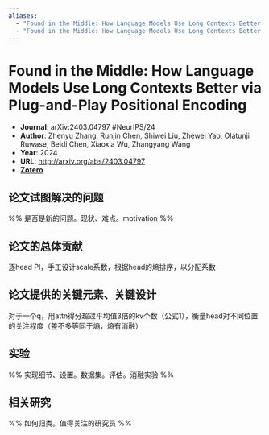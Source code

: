 ```yaml
---
aliases:
  - "Found in the Middle: How Language Models Use Long Contexts Better via Plug-and-Play Positional Encoding"
  - "Found in the Middle: How Language Models Use Long Contexts Better via Plug-and-Play Positional Encoding, 2024"
---
```

# Found in the Middle: How Language Models Use Long Contexts Better via Plug-and-Play Positional Encoding

- **Journal**: arXiv:2403.04797 #NeurIPS/24 
- **Author**: Zhenyu Zhang, Runjin Chen, Shiwei Liu, Zhewei Yao, Olatunji Ruwase, Beidi Chen, Xiaoxia Wu, Zhangyang Wang
- **Year**: 2024
- **URL**: http://arxiv.org/abs/2403.04797
- [**Zotero**](zotero://select/items/@2024FoundMiddleHowZhang)

## 论文试图解决的问题

%% 是否是新的问题。现状、难点。motivation %%

## 论文的总体贡献

逐head PI，手工设计scale系数，根据head的熵排序，以分配系数

## 论文提供的关键元素、关键设计

对于一个q，用attn得分超过平均值3倍的kv个数（公式1），衡量head对不同位置的关注程度（差不多等同于熵，熵有消融）

## 实验

%% 实现细节、设置。数据集。评估。消融实验 %%

## 相关研究

%% 如何归类。值得关注的研究员 %%
